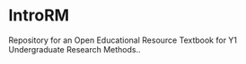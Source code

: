 # IntroRM
Repository for an Open Educational Resource Textbook for Y1 Undergraduate Research Methods..
